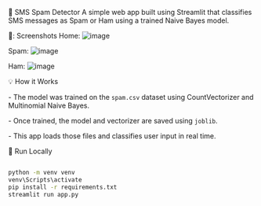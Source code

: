 📩 SMS Spam Detector
A simple web app built using Streamlit that classifies SMS messages as Spam or Ham using a trained Naive Bayes model.

📸: Screenshots
Home:
![image](https://github.com/user-attachments/assets/3050ee39-ef16-442e-8cea-d3e37f2248a2)

Spam: 
![image](https://github.com/user-attachments/assets/296127c0-f938-46f8-8884-0a91e0d08f95)

Ham: 
![image](https://github.com/user-attachments/assets/20df8174-15e5-413c-831b-e3fd306c59f8)



💡 How it Works

\- The model was trained on the `spam.csv` dataset using CountVectorizer and Multinomial Naive Bayes.

\- Once trained, the model and vectorizer are saved using `joblib`.

\- This app loads those files and classifies user input in real time.



🚀 Run Locally

```bash

python -m venv venv
venv\Scripts\activate
pip install -r requirements.txt
streamlit run app.py



